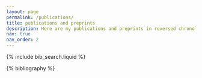 ```yaml
---
layout: page
permalink: /publications/
title: publications and preprints
description: Here are my publications and preprints in reversed chronological order.<br> Generated by jekyll-scholar.
nav: true
nav_order: 2
---
```


<!-- _pages/publications.md -->

<!-- Bibsearch Feature -->

{% include bib_search.liquid %}

<div class="publications">

{% bibliography %}

</div>
